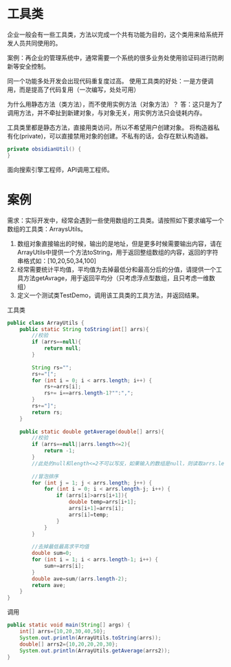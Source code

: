 # 工具类
企业一般会有一些工具类，方法以完成一个共有功能为目的，这个类用来给系统开发人员共同使用的。

案例：再企业的管理系统中，通常需要一个系统的很多业务处使用验证码进行防刷新等安全控制。

同一个功能多处开发会出现代码重复度过高。
使用工具类的好处：一是方便调用，而是提高了代码复用（一次编写，处处可用）

为什么用静态方法（类方法），而不使用实例方法（对象方法）？
答：这只是为了调用方法，并不牵扯到新建对象，与对象无关，用实例方法只会徒耗内存。

工具类里都是静态方法，直接用类访问，所以不希望用户创建对象。
将构造器私有化(private)，可以直接禁用对象的创建。不私有的话，会存在默认构造器。
```java
private obsidianUtil() {  
}
```

面向搜索引擎工程师，API调用工程师。

# 案例
需求：实际开发中，经常会遇到一些使用数组的工具类。请按照如下要求编写一个数组的工具类：ArraysUtils。
1. 数组对象直接输出的时候，输出的是地址，但是更多时候需要输出内容，请在ArrayUtils中提供一个方法toString，用于返回整组数组的内容，返回的字符串格式如：[10,20,50,34,100]
2. 经常需要统计平均值，平均值为去掉最低分和最高分后的分值，请提供一个工具方法getAvrage，用于返回平均分（只考虑浮点型数组，且只考虑一维数组）
3. 定义一个测试类TestDemo，调用该工具类的工具方法，并返回结果。


工具类
```java
public class ArrayUtils {  
    public static String toString(int[] arrs){  
        //校验  
        if (arrs==null){  
            return null;  
        }  
  
        String rs="";  
        rs+="[";  
        for (int i = 0; i < arrs.length; i++) {  
            rs+=arrs[i];  
            rs+= i==arrs.length-1?"":",";  
        }  
        rs+="]";  
        return rs;  
    }  
  
    public static double getAverage(double[] arrs){  
        //校验  
        if (arrs==null||arrs.length<=2){  
            return -1;  
        }  
        //此处的null和length<=2不可以写反，如果输入的数组是null，则读取arrs.length会报错  
  
        //冒泡排序  
        for (int j = 1; j < arrs.length; j++) {  
            for (int i = 0; i < arrs.length-j; i++) {  
                if (arrs[i]>arrs[i+1]){  
                    double temp=arrs[i+1];  
                    arrs[i+1]=arrs[i];  
                    arrs[i]=temp;  
                }  
            }  
        }  
  
        //去掉最低最高求平均值  
        double sum=0;  
        for (int i = 1; i < arrs.length-1; i++) {  
            sum+=arrs[i];  
        }  
        double ave=sum/(arrs.length-2);  
        return ave;  
    }  
}
```

调用
```java
public static void main(String[] args) {  
    int[] arrs={10,20,30,40,50};  
    System.out.println(ArrayUtils.toString(arrs));  
    double[] arrs2={10,20,20,20,30};  
    System.out.println(ArrayUtils.getAverage(arrs2));  
}
```